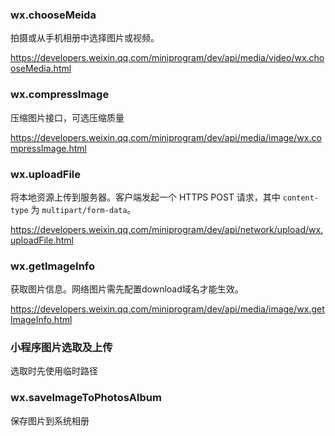 ### wx.chooseMeida

拍摄或从手机相册中选择图片或视频。

https://developers.weixin.qq.com/miniprogram/dev/api/media/video/wx.chooseMedia.html



### wx.compressImage

压缩图片接口，可选压缩质量

https://developers.weixin.qq.com/miniprogram/dev/api/media/image/wx.compressImage.html



### wx.uploadFile

将本地资源上传到服务器。客户端发起一个 HTTPS POST 请求，其中 `content-type` 为 `multipart/form-data`。

https://developers.weixin.qq.com/miniprogram/dev/api/network/upload/wx.uploadFile.html



### wx.getImageInfo

获取图片信息。网络图片需先配置download域名才能生效。

https://developers.weixin.qq.com/miniprogram/dev/api/media/image/wx.getImageInfo.html

### 小程序图片选取及上传

选取时先使用临时路径



### wx.saveImageToPhotosAlbum

保存图片到系统相册